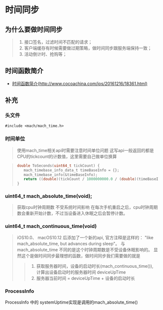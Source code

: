 # 时间同步

## 为什么要做时间同步
> 1. 接口签名，过滤时间不匹配的请求；
> 2. 客户端缓存有时候需要做过期策略，做时间同步跟服务端保持一致；
> 3. 活动倒计时、抢购等；

## 时间函数简介

- [时间函数简介(http://www.cocoachina.com/ios/20161216/18361.html)](http://www.cocoachina.com/ios/20161216/18361.html)


## 补充

### 头文件

>
```
#include <mach/mach_time.h>
```

### 时间单位
> 使用mach_time相关api时需要注意时间单位问题
> 这写api一般返回的都是CPU的tickcount的计数值，这里需要自己做单位换算

>```C
>double ToSeconds(uint64_t tickCount) {
>    mach_timebase_info_data_t timeBaseInfo = {};
>    mach_timebase_info(&timeBaseInfo);
>    return ((double)(tickCount / 1000000000.0 / (double)(timeBaseInfo.denom) * (double)(timeBaseInfo.numer)));
>}
>
>```

### uint64\_t mach\_absolute\_time(void);

> 获取cpu时钟周期数
> 不受系统时间影响
> 在每次手机重启之后，cpu时钟周期数会重新开始计数，不过当设备进入休眠之后会暂停计数。

### uint64\_t mach\_continuous\_time(void)

> iOS10.0、 macOS10.12 后添加了一个新的api, 官方注释是这样的： "like mach_absolute_time, but advances during sleep"。
> 与 mach_absolute_time 不同的是这个时钟周期数是不受设备休眠影响的。
> 显然这个是做时间同步最理想的函数，做时间同步我们需要做的就是
> > 1. 获取服务器时间，设备的启动时长(mach\_continuous\_time()), 计算出设备启动时的服务器时间 deviceUpTime
> > 2. 服务器当前时间 = deviceUpTime + 设备的启动时长

### ProcessInfo
ProcessInfo 中的 systemUptime实现是调用的mach\_absolute\_time()
